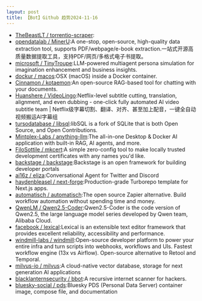 ```yaml
---
layout: post
title: 【Bot】Github 趋势2024-11-16
---
```


* [TheBeastLT / torrentio-scraper](https://github.com/TheBeastLT/torrentio-scraper):
* [opendatalab / MinerU](https://github.com/opendatalab/MinerU):A one-stop, open-source, high-quality data extraction tool, supports PDF/webpage/e-book extraction.一站式开源高质量数据提取工具，支持PDF/网页/多格式电子书提取。
* [microsoft / TinyTroupe](https://github.com/microsoft/TinyTroupe):LLM-powered multiagent persona simulation for imagination enhancement and business insights.
* [dockur / macos](https://github.com/dockur/macos):OSX (macOS) inside a Docker container.
* [Cinnamon / kotaemon](https://github.com/Cinnamon/kotaemon):An open-source RAG-based tool for chatting with your documents.
* [Huanshere / VideoLingo](https://github.com/Huanshere/VideoLingo):Netflix-level subtitle cutting, translation, alignment, and even dubbing - one-click fully automated AI video subtitle team | Netflix级字幕切割、翻译、对齐、甚至加上配音，一键全自动视频搬运AI字幕组
* [tursodatabase / libsql](https://github.com/tursodatabase/libsql):libSQL is a fork of SQLite that is both Open Source, and Open Contributions.
* [Mintplex-Labs / anything-llm](https://github.com/Mintplex-Labs/anything-llm):The all-in-one Desktop & Docker AI application with built-in RAG, AI agents, and more.
* [FiloSottile / mkcert](https://github.com/FiloSottile/mkcert):A simple zero-config tool to make locally trusted development certificates with any names you'd like.
* [backstage / backstage](https://github.com/backstage/backstage):Backstage is an open framework for building developer portals
* [ai16z / eliza](https://github.com/ai16z/eliza):Conversational Agent for Twitter and Discord
* [haydenbleasel / next-forge](https://github.com/haydenbleasel/next-forge):Production-grade Turborepo template for Next.js apps.
* [automatisch / automatisch](https://github.com/automatisch/automatisch):The open source Zapier alternative. Build workflow automation without spending time and money.
* [QwenLM / Qwen2.5-Coder](https://github.com/QwenLM/Qwen2.5-Coder):Qwen2.5-Coder is the code version of Qwen2.5, the large language model series developed by Qwen team, Alibaba Cloud.
* [facebook / lexical](https://github.com/facebook/lexical):Lexical is an extensible text editor framework that provides excellent reliability, accessibility and performance.
* [windmill-labs / windmill](https://github.com/windmill-labs/windmill):Open-source developer platform to power your entire infra and turn scripts into webhooks, workflows and UIs. Fastest workflow engine (13x vs Airflow). Open-source alternative to Retool and Temporal.
* [milvus-io / milvus](https://github.com/milvus-io/milvus):A cloud-native vector database, storage for next generation AI applications
* [blacklanternsecurity / bbot](https://github.com/blacklanternsecurity/bbot):A recursive internet scanner for hackers.
* [bluesky-social / pds](https://github.com/bluesky-social/pds):Bluesky PDS (Personal Data Server) container image, compose file, and documentation

